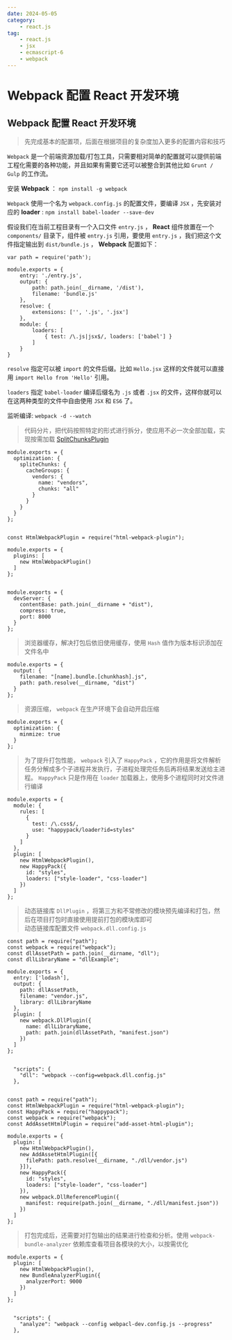 ```yaml
---
date: 2024-05-05
category:
    - react.js
tag:
    - react.js
    - jsx
    - ecmascript-6
    - webpack
---
```

 # Webpack 配置 React 开发环境
##  Webpack 配置 React 开发环境

> 先完成基本的配置项，后面在根据项目的复杂度加入更多的配置内容和技巧

` Webpack ` 是一个前端资源加载/打包工具，只需要相对简单的配置就可以提供前端工程化需要的各种功能，并且如果有需要它还可以被整合到其他比如 `
Grunt / Gulp ` 的工作流。

安装 **Webpack** ： ` npm install -g webpack `

` Webpack ` 使用一个名为 ` webpack.config.js ` 的配置文件，要编译 ` JSX ` ，先安装对应的 **loader**
: ` npm install babel-loader --save-dev `

假设我们在当前工程目录有一个入口文件 ` entry.js ` ， **React** 组件放置在一个 ` components/ ` 目录下，组件被 `
entry.js ` 引用，要使用 ` entry.js ` ，我们把这个文件指定输出到 ` dist/bundle.js ` ， **Webpack**
配置如下：

    
    
    var path = require('path');
    
    module.exports = {
        entry: './entry.js',
        output: {
            path: path.join(__dirname, '/dist'),
            filename: 'bundle.js'
        },
        resolve: {
            extensions: ['', '.js', '.jsx']
        },
        module: {
            loaders: [
                { test: /\.js|jsx$/, loaders: ['babel'] }
            ]
        }
    }
    

` resolve ` 指定可以被 ` import ` 的文件后缀。比如 ` Hello.jsx ` 这样的文件就可以直接用 ` import Hello
from 'Hello' ` 引用。

` loaders ` 指定 ` babel-loader ` 编译后缀名为 ` .js ` 或者 ` .jsx `
的文件，这样你就可以在这两种类型的文件中自由使用 ` JSX ` 和 ` ES6 ` 了。

监听编译: ` webpack -d --watch `

> 代码分片，把代码按照特定的形式进行拆分，使应用不必一次全部加载，实现按需加载 [ SplitChunksPlugin ]()
    
    
    module.exports = {
      optimization: {
        spliteChunks: {
          cacheGroups: {
            vendors: {
              name: "vendors",
              chunks: "all"
            }
          }
        }
      }
    };
    
    
    const HtmlWebpackPlugin = require("html-webpack-plugin");
    
    module.exports = {
      plugins: [
        new HtmlWebpackPlugin()
      ]
    };
    
    
    module.exports = {
      devServer: {
        contentBase: path.join(__dirname + "dist"),
        compress: true,
        port: 8000
      }
    };

> 浏览器缓存，解决打包后依旧使用缓存，使用 ` Hash ` 值作为版本标识添加在文件名中
    
    
    module.exports = {
      output: {
        filename: "[name].bundle.[chunkhash].js",
        path: path.resolve(__dirname, "dist")
      }
    };

> 资源压缩， ` webpack ` 在生产环境下会自动开启压缩
    
    
    module.exports = {
      optimization: {
        minmize: true
      }
    };

> 为了提升打包性能， ` webpack ` 引入了 ` HappyPack `
> ，它的作用是将文件解析任务分解成多个子进程并发执行，子进程处理完任务后再将结果发送给主进程。 ` HappyPack ` 只是作用在 ` loader
> ` 加载器上，使用多个进程同时对文件进行编译
    
    
    module.exports = {
      module: {
        rules: [
          {
            test: /\.css$/,
            use: "happypack/loader?id=styles"
          }
        ]
      },
      plugin: [
        new HtmlWebpackPlugin(),
        new HappyPack({
          id: "styles",
          loaders: ["style-loader", "css-loader"]
        })
      ]
    };

> 动态链接库 ` DllPlugin ` ，将第三方和不常修改的模块预先编译和打包，然后在项目打包时直接使用提前打包的模块库即可  
>  动态链接库配置文件 ` webpack.dll.config.js `
    
    
    const path = require("path");
    const webpack = require("webpack");
    const dllAssetPath = path.join(__dirname, "dll");
    const dllLibraryName = "dllExample";
    
    module.exports = {
      entry: ['lodash'],
      output: {
        path: dllAssetPath,
        filename: "vendor.js",
        library: dllLibraryName
      },
      plugin: [
        new webpack.DllPlugin({
          name: dllLibraryName,
          path: path.join(dllAssetPath, "manifest.json")
        })
      ]
    };
    
    
      "scripts": {
        "dll": "webpack --config=webpack.dll.config.js"
      },
    
    
    const path = require("path");
    const HtmlWebpackPlugin = require("html-webpack-plugin");
    const HappyPack = require("happypack");
    const webpack = require("webpack");
    const AddAssetHtmlPlugin = require("add-asset-html-plugin");
    
    module.exports = {
      plugin: [
        new HtmlWebpackPlugin(),
        new AddAssetHtmlPlugin([{
          filePath: path.resolve(__dirname, "./dll/vendor.js")
        }]),
        new HappyPack({
          id: "styles",
          loaders: ["style-loader", "css-loader"]
        }),
        new webpack.DllReferencePlugin({
          manifest: require(path.join(__dirname, "./dll/manifest.json"))
        })
      ]
    };

> 打包完成后，还需要对打包输出的结果进行检查和分析。使用 ` webpack-bundle-analyzer ` 依赖库查看项目各模块的大小，以按需优化
    
    
    module.exports = {
      plugin: [
        new HtmlWebpackPlugin(),
        new BundleAnalyzerPlugin({
          analyzerPort: 9000
        })
      ]
    };
    
    
      "scripts": {
        "analyze": "webpack --config webpacl-dev.config.js --progress"
      },

